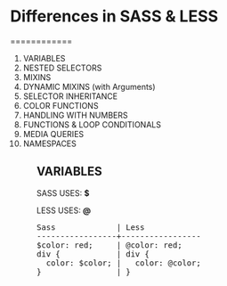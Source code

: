 <h1>Differences in SASS &amp; LESS</h1>
============

<ol>
  <li>VARIABLES</li>
  <li>NESTED SELECTORS</li>
  <li>MIXINS</li>
  <li>DYNAMIC MIXINS (with Arguments)</li>
  <li>SELECTOR INHERITANCE</li>
  <li>COLOR FUNCTIONS</li>
  <li>HANDLING WITH NUMBERS</li>
  <li>FUNCTIONS & LOOP CONDITIONALS</li>
  <li>MEDIA QUERIES</li>
  <li>NAMESPACES</li>
<ol>


<h2>VARIABLES</h2>
<p>SASS USES: <strong>$</strong></p>
<p>LESS USES: <strong>@</strong></p>

<pre>
Sass             | Less
-----------------+-----------------
$color: red;     | @color: red;
div {            | div {
  color: $color; |   color: @color;
}                | }
</pre>

